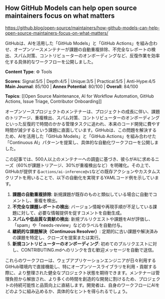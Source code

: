 ## How GitHub Models can help open source maintainers focus on what matters

https://github.blog/open-source/maintainers/how-github-models-can-help-open-source-maintainers-focus-on-what-matters/

GitHubは、AIを活用した「GitHub Models」と「GitHub Actions」を組み合わせ、オープンソースメンテナーが課題の自動重複排除、不完全なレポートの検出、スパム対策、コントリビューターのオンボーディングなど、反復作業を効率化する具体的なワークフローを公開しました。

**Content Type**: ⚙️ Tools

**Scores**: Signal:5/5 | Depth:4/5 | Unique:3/5 | Practical:5/5 | Anti-Hype:4/5
**Main Journal**: 85/100 | **Annex Potential**: 80/100 | **Overall**: 84/100

**Topics**: [[Open Source Maintenance, AI for Workflow Automation, GitHub Actions, Issue Triage, Contributor Onboarding]]

オープンソースプロジェクトのメンテナーは、プロジェクトの成長に伴い、課題のトリアージ、重複検出、スパム対策、コントリビューターのオンボーディングといった反復的で時間のかかる管理タスクに追われ、本来のコード開発に費やす時間が減少するという課題に直面しています。GitHubは、この問題を解決するため、AIを活用した「GitHub Models」と「GitHub Actions」を組み合わせた「Continuous AI」パターンを提案し、具体的な自動化ワークフローを公開しました。

この記事では、500人以上のメンテナーへの調査に基づき、彼らがAIに求めるニーズ（60%が課題トリアージ、30%が重複検出など）を明確化。その上で、GitHubが提供する`actions/ai-inference@v1`などの既存アクションやカスタムスクリプトを用いることで、以下の自動化を実現するYAMLコード例を示しています。

1.  **課題の自動重複排除**: 新規課題が既存のものと類似している場合に自動でコメントし、重複を検出。
2.  **不完全な課題レポートの検出**: バージョン情報や再現手順が不足している課題に対して、必要な情報提供を促すコメントを自動生成。
3.  **スパムや低品質な貢献の検出**: 新規プルリクエストや課題をAIが評価し、「spam」や「needs-review」などのラベルを自動付与。
4.  **継続的な課題解決（Continuous Resolver）**: 定期的に古い課題や解決済みの課題を特定し、クローズを提案または実行。
5.  **新規コントリビューターのオンボーディング**: 初めてのプルリクエストに対し、CONTRIBUTING.mdへのリンクを含む歓迎メッセージを自動で送信。

これらのワークフローは、ウェブアプリケーションエンジニアが日々利用するGitHub環境内で直接機能し、特にオープンソースライブラリを利用・貢献する際に、より整理された健全なプロジェクト状態を期待できます。メンテナーは管理負担から解放され、より多くの時間を創造的な開発に割けるため、プロジェクトの持続可能性と品質向上に直結します。開発者は、自身のワークフローにAIをどのように組み込めるか、具体的なヒントを得られるでしょう。